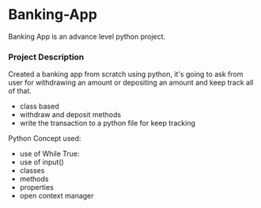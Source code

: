 # Banking-App
Banking App is an advance level python project.

### Project Description

Created a banking app from scratch using python, it's going to ask from user for withdrawing an amount or depositing an amount and keep track all of that.

- class based
- withdraw and deposit methods
- write the transaction to a python file for keep tracking 


Python Concept used:
- use of While True:
- use of input()
- classes
- methods
- properties
- open context manager
